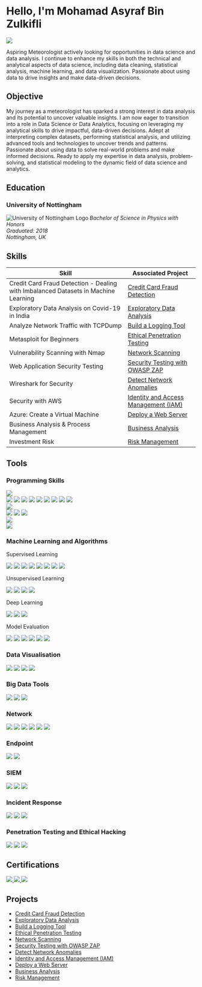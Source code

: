 # Hello, I'm Mohamad Asyraf Bin Zulkifli
<a href="https://www.linkedin.com/in/asyrafzf/"><img src="https://img.shields.io/badge/-LinkedIn-0072b1?&style=for-the-badge&logo=linkedin&logoColor=white" /></a>

Aspiring Meteorologist actively looking for opportunities in data science and data analysis. I continue to enhance my skills in both the technical and analytical aspects of data science, including data cleaning, statistical analysis, machine learning, and data visualization. Passionate about using data to drive insights and make data-driven decisions.

## Objective

My journey as a meteorologist has sparked a strong interest in data analysis and its potential to uncover valuable insights. I am now eager to transition into a role in Data Science or Data Analytics, focusing on leveraging my analytical skills to drive impactful, data-driven decisions. Adept at interpreting complex datasets, performing statistical analysis, and utilizing advanced tools and technologies to uncover trends and patterns. Passionate about using data to solve real-world problems and make informed decisions. Ready to apply my expertise in data analysis, problem-solving, and statistical modeling to the dynamic field of data science and analytics.

## Education

### University of Nottingham
![University of Nottingham Logo](https://upload.wikimedia.org/wikipedia/commons/a/ab/University_of_Nottingham_logo.png)
*Bachelor of Science in Physics with Honors*  
*Graduated: 2018*  
*Nottingham, UK*

## Skills

| Skill                                         | Associated Project         |
|-----------------------------------------------|----------------------------|
| Credit Card Fraud Detection - Dealing with Imbalanced Datasets in Machine Learning         | <a href="https://github.com/asyrafzf95/Credit-Card-Fraud-Detection">Credit Card Fraud Detection</a>|
| Exploratory Data Analysis on Covid-19 in India          | <a href="https://github.com/asyrafzf95/Exploratory-Data-Analysis-on-Covid-19-in-India">Exploratory Data Analysis</a>|
| Analyze Network Traffic with TCPDump          | <a href="https://www.coursera.org/account/accomplishments/verify/ZPSK93GU103Q">Build a Logging Tool</a>|
| Metasploit for Beginners | <a href="https://www.coursera.org/account/accomplishments/verify/HZV1EV6MWQZD">Ethical Penetration Testing</a>|
| Vulnerability Scanning with Nmap         | <a href="https://www.coursera.org/account/accomplishments/verify/O14I6CUXJXE3">Network Scanning</a>|
| Web Application Security Testing     | <a href="https://www.coursera.org/account/accomplishments/verify/85S6VS196XIC">Security Testing with OWASP ZAP</a>|
| Wireshark for Security                  | <a href="https://www.coursera.org/account/accomplishments/verify/H8L4IXXON112">Detect Network Anomalies</a>|
| Security with AWS | <a href="https://www.coursera.org/account/accomplishments/verify/49JX520CRWDU">Identity and Access Management (IAM)<a>|
| Azure: Create a Virtual Machine | <a href="https://www.coursera.org/account/accomplishments/verify/XUSILJ88YBAP">Deploy a Web Server<a>|
| Business Analysis & Process Management | <a href="https://www.coursera.org/account/accomplishments/verify/XUSILJ88YBAP">Business Analysis<a>|
| Investment Risk | <a href="https://www.coursera.org/account/accomplishments/verify/7VDGTHMLPE82">Risk Management<a>|

## Tools

### Programming Skills 
 <img src="https://img.shields.io/badge/-Python-3776AB?&style=for-the-badge&logo=Python&logoColor=white" />

<div>
<div>
    <img src="https://img.shields.io/badge/-Pandas-150458?&style=for-the-badge&logo=Pandas&logoColor=white" />
    <img src="https://img.shields.io/badge/-NumPy-013243?&style=for-the-badge&logo=NumPy&logoColor=white" />
  <img src="https://img.shields.io/badge/-SciPy-8C8C8C?&style=for-the-badge&logo=SciPy&logoColor=white" />
<img src="https://img.shields.io/badge/-Scikit_learn-F7931E?&style=for-the-badge&logo=scikit-learn&logoColor=white" />
<img src="https://img.shields.io/badge/-TensorFlow-FF6F00?&style=for-the-badge&logo=TensorFlow&logoColor=white" />
<img src="https://img.shields.io/badge/-Keras-D00000?&style=for-the-badge&logo=Keras&logoColor=white" />
<img src="https://img.shields.io/badge/-Matplotlib-11557C?&style=for-the-badge&logo=Matplotlib&logoColor=white" />
<img src="https://img.shields.io/badge/-Seaborn-6C9BCF?&style=for-the-badge&logo=Seaborn&logoColor=white" />
<img src="https://img.shields.io/badge/-PyTorch-EE4C2C?&style=for-the-badge&logo=PyTorch&logoColor=white" />

</div>

 <img src="https://img.shields.io/badge/-SQL-003B57?&style=for-the-badge&logo=MySQL&logoColor=white" />

 <div>
     
 <div>
    <img src="https://img.shields.io/badge/-MySQL-00758F?&style=for-the-badge&logo=MySQL&logoColor=white" />
    <img src="https://img.shields.io/badge/-PostgreSQL-4169E1?&style=for-the-badge&logo=PostgreSQL&logoColor=white" />
    <img src="https://img.shields.io/badge/-MS_SQL_Server-CC2927?&style=for-the-badge&logo=Microsoft-SQL-Server&logoColor=white" />
</div>

<img src="https://img.shields.io/badge/-Shell-89E051?&style=for-the-badge&logo=Shell&logoColor=white" />
 <div>
    <img src="https://img.shields.io/badge/-Bash-4EAA25?&style=for-the-badge&logo=Bash&logoColor=white" />
</div>

### Machine Learning and Algorithms
Supervised Learning
<div>
    <img src="https://img.shields.io/badge/-Linear_Regression-0066CC?&style=for-the-badge&logo=Python&logoColor=white" />
    <img src="https://img.shields.io/badge/-Logistic_Regression-0099FF?&style=for-the-badge&logo=Python&logoColor=white" />
    <img src="https://img.shields.io/badge/-Decision_Trees-FFD700?&style=for-the-badge&logo=Python&logoColor=white" />
  <img src="https://img.shields.io/badge/-Random_Forests-228B22?&style=for-the-badge&logo=Python&logoColor=white" />
<img src="https://img.shields.io/badge/-SVM-800080?&style=for-the-badge&logo=Python&logoColor=white" />
<img src="https://img.shields.io/badge/-GBM-FF6347?&style=for-the-badge&logo=Python&logoColor=white" />
<img src="https://img.shields.io/badge/-XGBoost-DD4B39?&style=for-the-badge&logo=XGBoost&logoColor=white" />
<img src="https://img.shields.io/badge/-GBM-FF6347?&style=for-the-badge&logo=Python&logoColor=white" />

</div>

Unsupervised Learning 
<div>
    <img src="https://img.shields.io/badge/-K--Means-008CBA?&style=for-the-badge&logo=Python&logoColor=white" />
    <img src="https://img.shields.io/badge/-Hierarchical_Clustering-00BFFF?&style=for-the-badge&logo=Python&logoColor=white" />
    <img src="https://img.shields.io/badge/-PCA-FFD700?&style=for-the-badge&logo=Python&logoColor=white" />
  <img src="https://img.shields.io/badge/-t--SNE-8A2BE2?&style=for-the-badge&logo=Python&logoColor=white" />

</div>

Deep Learning
<div>
    <img src="https://img.shields.io/badge/-TensorFlow-FF6F00?&style=for-the-badge&logo=TensorFlow&logoColor=white" />
    <img src="https://img.shields.io/badge/-Keras-D00000?&style=for-the-badge&logo=Keras&logoColor=white" />
 <img src="https://img.shields.io/badge/-PyTorch-EE4C2C?&style=for-the-badge&logo=PyTorch&logoColor=white" />
</div>

Model Evaluation
<div>
    <img src="https://img.shields.io/badge/-Accuracy-4CAF50?&style=for-the-badge&logo=Google&logoColor=white" />
    <img src="https://img.shields.io/badge/-Precision-2196F3?&style=for-the-badge&logo=Google&logoColor=white" />
 <img src="https://img.shields.io/badge/-Recall-FF9800?&style=for-the-badge&logo=Google&logoColor=white" />
     <img src="hhttps://img.shields.io/badge/-F1--score-9C27B0?&style=for-the-badge&logo=Google&logoColor=white" />
     <img src="https://img.shields.io/badge/-ROC--AUC-673AB7?&style=for-the-badge&logo=Google&logoColor=white" />
     <img src="https://img.shields.io/badge/-Confusion_Matrix-8BC34A?&style=for-the-badge&logo=Google&logoColor=white" />
</div>

### Data Visualisation
<div>
    <img src="https://img.shields.io/badge/-Matplotlib-11557C?&style=for-the-badge&logo=Python&logoColor=white" />
    <img src="https://img.shields.io/badge/-Seaborn-3E4B5B?&style=for-the-badge&logo=Python&logoColor=white" />
    <img src="https://img.shields.io/badge/-ggplot2-E61A33?&style=for-the-badge&logo=R&logoColor=white" />
  <img src="https://img.shields.io/badge/-Power_BI-F2C811?&style=for-the-badge&logo=Microsoft-Power-BI&logoColor=white" />
    
</div>

### Big Data Tools
<div>
    <img src="https://img.shields.io/badge/-Hadoop-66CC00?&style=for-the-badge&logo=Apache-Hadoop&logoColor=white" />
    <img src="https://img.shields.io/badge/-Apache_Spark-E25A1C?&style=for-the-badge&logo=Apache-Spark&logoColor=white" />
    <img src="https://img.shields.io/badge/-NoSQL-009688?&style=for-the-badge&logo=Database&logoColor=white" />
    
</div>

### Network
<div>
    <img src="https://img.shields.io/badge/-Wireshark-1679A7?&style=for-the-badge&logo=Wireshark&logoColor=white" />
    <img src="https://img.shields.io/badge/-Suricata-EF3B2D?&style=for-the-badge&logo=Suricata&logoColor=white" />
    <img src="https://img.shields.io/badge/-Zeek-777BB4?&style=for-the-badge&logo=Zeek&logoColor=white" />
  <img src="https://img.shields.io/badge/-Nmap-000000?&style=for-the-badge&logo=Nmap&logoColor=white" />
<img src="https://img.shields.io/badge/-Tcpdump-000000?&style=for-the-badge&logo=Tcpdump&logoColor=white" />
<img src="https://img.shields.io/badge/-pfSense-000000?&style=for-the-badge&logo=pfSense&logoColor=white" />

</div>

### Endpoint
<div>
    <img src="https://img.shields.io/badge/-Microsoft_Defender_for_Endpoint-00A4EF?&style=for-the-badge&logo=Microsoft&logoColor=white" />
    <img src="https://img.shields.io/badge/-Velociraptor-4B275F?&style=for-the-badge&logo=Velociraptor&logoColor=white" />
</div>

### SIEM
<div>
    <img src="https://img.shields.io/badge/-Microsoft_Sentinel-0078D4?&style=for-the-badge&logo=Microsoft&logoColor=white" />
    <img src="https://img.shields.io/badge/-Splunk-000000?&style=for-the-badge&logo=Splunk&logoColor=white" />
    <img src="https://img.shields.io/badge/-Elastic-005571?&style=for-the-badge&logo=Elastic&logoColor=white" />
</div>

### Incident Response
<div>
<img src="https://img.shields.io/badge/-TheHive-FF6F00?&style=for-the-badge&logo=TheHive&logoColor=white" />
<img src="https://img.shields.io/badge/-Cortex_XSOAR-000000?&style=for-the-badge&logo=Cortex_XSOAR&logoColor=white" />
<img src="https://img.shields.io/badge/-X1_Search-000000?&style=for-the-badge&logo=X1-Search&logoColor=white" />
</div>

### Penetration Testing and Ethical Hacking
<div>
<img src="https://img.shields.io/badge/-Kali_Linux-557C8D?&style=for-the-badge&logo=Kali-Linux&logoColor=white" />
<img src="https://img.shields.io/badge/-Metasploit-000000?&style=for-the-badge&logo=Metasploit&logoColor=white" />
<img src="https://img.shields.io/badge/-Nmap-000000?&style=for-the-badge&logo=Nmap&logoColor=white" />

<div> 


## Certifications

<div>
    <a href="https://coursera.org/share/5d4d0f77e2402b0758483cd11782c345" target="_blank">
  <img src="https://img.shields.io/badge/-IBM_Data_Science_Certificate-0064A5?&style=for-the-badge&logo=IBM&logoColor=white" />
</a>
<a href="https://coursera.org/share/b654d9aaf16153edbf9fabdc78117645" target="_blank">
  <img src="https://img.shields.io/badge/-Google_Cybersecurity_Certificate-4285F4?&style=for-the-badge&logo=Google&logoColor=white" />
</a>
  
<a href="https://coursera.org/share/c3b9ea3265172694a669e500c1a2dc35" target="_blank">
  <img src="https://img.shields.io/badge/-Microsoft_Power_BI_Analyst_Certificate-0078D4?&style=for-the-badge&logo=Microsoft&logoColor=white" />
</a>




</div>

## Projects
- <a href="https://github.com/asyrafzf95/Credit-Card-Fraud-Detection">Credit Card Fraud Detection</a>
- <a href="https://github.com/asyrafzf95/Exploratory-Data-Analysis-on-Covid-19-in-India">Exploratory Data Analysis</a>
- <a href="https://www.coursera.org/account/accomplishments/verify/ZPSK93GU103Q">Build a Logging Tool</a>
- <a href="https://www.coursera.org/account/accomplishments/verify/HZV1EV6MWQZD">Ethical Penetration Testing</a>
- <a href="https://www.coursera.org/account/accomplishments/verify/O14I6CUXJXE3">Network Scanning</a>
- <a href="https://www.coursera.org/account/accomplishments/verify/85S6VS196XIC">Security Testing with OWASP ZAP</a>
- <a href="https://www.coursera.org/account/accomplishments/verify/H8L4IXXON112">Detect Network Anomalies</a>
- <a href="https://www.coursera.org/account/accomplishments/verify/49JX520CRWDU">Identity and Access Management (IAM)<a>
- <a href="https://www.coursera.org/account/accomplishments/verify/XUSILJ88YBAP">Deploy a Web Server<a>
- <a href="https://www.coursera.org/account/accomplishments/verify/XUSILJ88YBAP">Business Analysis<a>
- <a href="https://www.coursera.org/account/accomplishments/verify/7VDGTHMLPE82">Risk Management<a>
